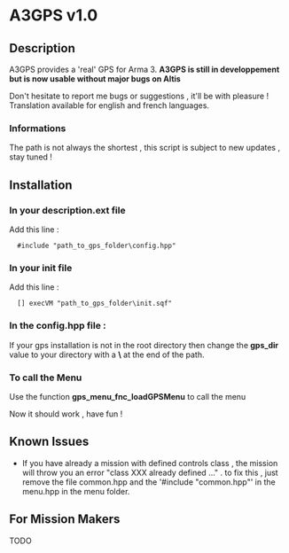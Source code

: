 # A3GPS v1.0 

## Description

A3GPS provides a 'real' GPS for Arma 3.
**A3GPS is still in developpement but is now usable without major bugs on Altis**

Don't hesitate to report me bugs or suggestions , it'll be with pleasure !
Translation available for english and french languages.

### Informations

The path is not always the shortest , this script is subject to new updates , stay tuned ! 

## Installation 

### In your description.ext file 
Add this line : 
```sqf
  #include "path_to_gps_folder\config.hpp"
```

### In your init file
Add this line : 
```sqf
  [] execVM "path_to_gps_folder\init.sqf"
```

### In the config.hpp file :
If your gps installation is not in the root directory then change the **gps_dir** value to your directory with a **\\** at the end of the path.

### To call the Menu

Use the function **gps_menu_fnc_loadGPSMenu** to call the menu

Now it should work , have fun !

## Known Issues

- If you have already a mission with defined controls class , the mission will throw you an error "class XXX already defined ..." . to fix this , just remove the file common.hpp and the '#include "common.hpp"' in the menu.hpp in the menu folder.

## For Mission Makers
TODO
